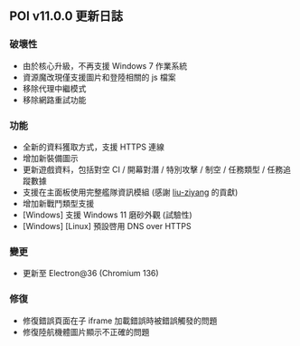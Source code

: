 ## POI v11.0.0 更新日誌

### 破壞性

- 由於核心升級，不再支援 Windows 7 作業系統
- 資源魔改現僅支援圖片和登陸相關的 js 檔案
- 移除代理中繼模式
- 移除網路重試功能

### 功能

- 全新的資料獲取方式，支援 HTTPS 連線
- 增加新裝備圖示
- 更新遊戲資料，包括對空 CI / 開幕對潛 / 特別攻擊 / 制空 / 任務類型 / 任務追蹤數據
- 支援在主面板使用完整艦隊資訊模組 (感謝 [liu-ziyang](https://github.com/liu-ziyang) 的貢獻)
- 增加新戰鬥類型支援
- [Windows] 支援 Windows 11 磨砂外觀 (試驗性)
- [Windows] [Linux] 預設啓用 DNS over HTTPS

### 變更

- 更新至 Electron@36 (Chromium 136)

### 修復

- 修復錯誤頁面在子 iframe 加載錯誤時被錯誤觸發的問題
- 修復陸航機體圖片顯示不正確的問題
